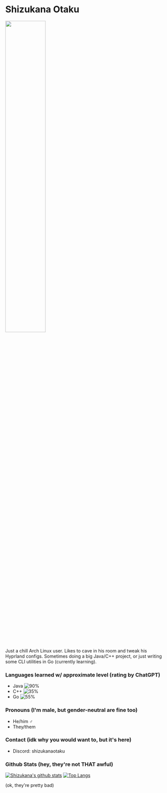 # Shizukana Otaku
<img src=https://archlinux.org/static/logos/archlinux-logo-white-90dpi.3a3e8fd083d2.png style="width: 50%"></img>

Just a chill Arch Linux user. Likes to cave in his room and tweak his Hyprland configs. Sometimes doing a big Java/C++ project, or just writing some CLI utilities in Go (currently learning).

### Languages learned w/ approximate level (rating by ChatGPT)
- Java ![90%](https://progress-bar.dev/90)
- C++ ![35%](https://progress-bar.dev/81)
- Go ![55%](https://progress-bar.dev/55)

### Pronouns (I'm male, but gender-neutral are fine too)
- He/him ♂️
- They/them

### Contact (idk why you would want to, but it's here)
- Discord: shizukanaotaku

### Github Stats (hey, they're not THAT awful)
[![Shizukana's github stats](https://github-readme-stats-chi-silk.vercel.app/api?username=javatrix&count_private=true&theme=tokyonight&show_icons=1)](https://github.com/anuraghazra/github-readme-stats)
[![Top Langs](https://github-readme-stats-chi-silk.vercel.app/api/top-langs/?username=javatrix&layout=compact&langs_count=16&theme=tokyonight)](https://github.com/anuraghazra/github-readme-stats)

(ok, they're pretty bad)
